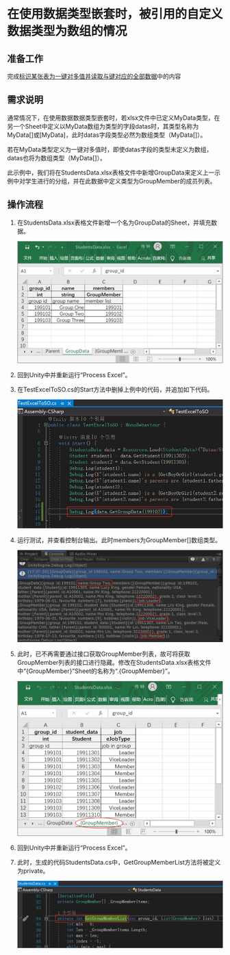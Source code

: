 # 在使用数据类型嵌套时，被引用的自定义数据类型为数组的情况

## 准备工作

完成[标识某张表为一键对多值并读取与键对应的全部数据](./Guide2E1_CN.md)中的内容

## 需求说明

通常情况下，在使用数据数据类型嵌套时，若xlsx文件中已定义MyData类型，在另一个Sheet中定义以MyData数组为类型的字段datas时，其类型名称为MyData[]或[MyData]，此时datas字段类型必然为数组类型（MyData[]）。

若在MyData类型定义为一键对多值时，即使datas字段的类型未定义为数组，datas也将为数组类型（MyData[]）。

此示例中，我们将在StudentsData.xlsx表格文件中新增GroupData来定义上一示例中对学生进行的分组，并在此数据中定义类型为GroupMember的成员列表。

## 操作流程

1. 在StudentsData.xlsx表格文件新增一个名为GroupData的Sheet，并填充数据。

   ![](./.images/img2.2-1.jpg)

3. 回到Unity中并重新运行“Process Excel”。

4. 在TestExcelToSO.cs的Start方法中删掉上例中的代码，并追加如下代码。

   ![读取group_id为199102的组数据](./.images/img2.2-2.jpg)

5. 运行测试，并查看控制台输出。此时members为GroupMember[]数组类型。

   ![控制台输出，突出三个成及job属性](./.images/img2.2-3.jpg)

5. 此时，已不再需要通过接口获取GroupMember列表，故可将获取GroupMember列表的接口进行隐藏。修改在StudentsData.xlsx表格文件中“{GroupMember}”Sheet的名称为“.{GroupMember}”。

   ![](./.images/img2.2-4.jpg)

6. 回到Unity中并重新运行“Process Excel”。

7. 此时，生成的代码StudentsData.cs中，GetGroupMemberList方法将被定义为private。

   ![](./.images/img2.2-5.jpg)